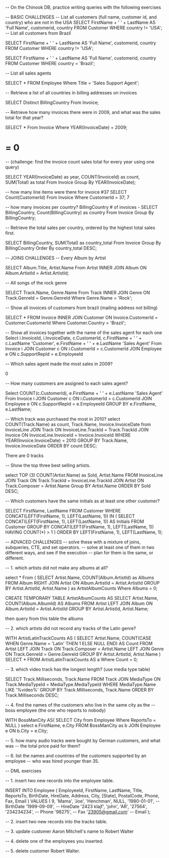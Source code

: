 -- On the Chinook DB, practice writing queries with the following exercises

-- BASIC CHALLENGES -- List all customers (full name, customer id, and country) who are not in the USA SELECT FirstName + ' ' + LastName AS 'Full Name', customerid, country FROM Customer WHERE country != 'USA'; -- List all customers from Brazil

SELECT FirstName + ' ' + LastName AS 'Full Name', customerid, country FROM Customer WHERE country != 'USA';

SELECT FirstName + ' ' + LastName AS 'Full Name', customerid, country FROM Customer WHERE country = 'Brazil';



-- List all sales agents

SELECT * FROM Employee Where Title = 'Sales Support Agent';

-- Retrieve a list of all countries in billing addresses on invoices

SELECT Distinct BillingCountry From Invoice;

-- Retrieve how many invoices there were in 2009, and what was the sales total for that year?

SELECT * From Invoice Where YEAR(InvoiceDate) = 2009;
# = 0

-- (challenge: find the invoice count sales total for every year using one query)

SELECT YEAR(InvoiceDate) as year, COUNT(InvoiceId) as count, SUM(Total) as total From Invoice Group By YEAR(InvoiceDate);

-- how many line items were there for invoice #37
SELECT Count(CustomerId) From Invoice Where CustomerId = 37;
7

-- how many invoices per country? BillingCountry # of invoices -
SELECT BillingCountry, Count(BillingCountry) as country From Invoice Group By BillingCountry;

-- Retrieve the total sales per country, ordered by the highest total sales first.

SELECT BillingCountry, SUM(Total) as country_total
 From 
    Invoice 
 Group By 
    BillingCountry 
Order By 
    country_total DESC;

-- JOINS CHALLENGES -- Every Album by Artist

SELECT Album.Title, Artist.Name
From Artist
INNER JOIN Album
ON Album.ArtistId = Artist.ArtistId;

-- All songs of the rock genre

SELECT Track.Name, Genre.Name
From Track
INNER JOIN Genre
ON Track.GenreId = Genre.GenreId
Where Genre.Name = 'Rock';

-- Show all invoices of customers from brazil (mailing address not billing)

SELECT * FROM Invoice
INNER JOIN Customer
ON Invoice.CustomerId = Customer.CustomerId
Where Customer.Country = 'Brazil';

-- Show all invoices together with the name of the sales agent for each one Select i.InvoiceId, i.InvoiceDate, c.CustomerId, c.FirstName + ' ' + c.LastName 'Customer', e.FirstName + ' ' + e.LastName 'Sales Agent' From Invoice i JOIN Customer c ON i.CustomerId = c.CustomerId JOIN Employee e ON c.SupportRepId = e.EmployeeId

-- Which sales agent made the most sales in 2009?

0

-- How many customers are assigned to each sales agent?

Select COUNT(c.CustomerId), e.FirstName + ' ' + e.LastName 'Sales Agent' From Invoice i JOIN Customer c ON i.CustomerId = c.CustomerId JOIN Employee e ON c.SupportRepId = e.EmployeeId
GROUP BY e.FirstName, e.LastName;

-- Which track was purchased the most in 2010?
select
    COUNT(Track.Name) as count,
    Track.Name,
    Invoice.InvoiceDate
from
    InvoiceLine
JOIN 
    Track ON InvoiceLine.TrackId = Track.TrackId
JOIN
    Invoice ON InvoiceLine.InvoiceId = Invoice.InvoiceId
WHERE
    YEAR(Invoice.InvoiceDate) = 2010
GROUP BY
    Track.Name, Invoice.InvoiceDate
ORDER BY
    count DESC;

There are 0 tracks

-- Show the top three best selling artists.

select TOP (3)
    COUNT(Artist.Name) as Sold,
    Artist.Name
FROM
    InvoiceLine
JOIN
    Track ON Track.TrackId = InvoiceLine.TrackId
JOIN
    Artist ON Track.Composer = Artist.Name
Group BY
    Artist.Name
ORDER BY
    Sold DESC;

-- Which customers have the same initials as at least one other customer?

SELECT 
    FirstName,
    LastName
FROM 
    Customer
WHERE 
    CONCAT(LEFT(FirstName, 1), LEFT(LastName, 1)) IN (
        SELECT 
            CONCAT(LEFT(FirstName, 1), LEFT(LastName, 1)) AS Initials
        FROM 
            Customer
        GROUP BY 
            CONCAT(LEFT(FirstName, 1), LEFT(LastName, 1))
        HAVING 
            COUNT(*) > 1
    )
ORDER BY 
    LEFT(FirstName, 1), LEFT(LastName, 1);

-- ADVACED CHALLENGES -- solve these with a mixture of joins, subqueries, CTE, and set operators. -- solve at least one of them in two different ways, and see if the execution -- plan for them is the same, or different.

-- 1. which artists did not make any albums at all?

select *
From (
    SELECT
    Artist.Name,
    COUNT(Album.ArtistId) as Albums
FROM
    Album
RIGHT JOIN
    Artist ON Album.ArtistId = Artist.ArtistId
GROUP BY
    Artist.ArtistId, Artist.Name
) as ArtistAlbumCounts
Where Albums = 0;

CREATE TEMPORARY TABLE ArtistAlbumCounts AS
SELECT
    Artist.Name,
    COUNT(Album.AlbumId) AS Albums
FROM
    Artist
LEFT JOIN Album ON Album.ArtistId = Artist.ArtistId
GROUP BY
    Artist.ArtistId, Artist.Name;

then query from this table the albums

-- 2. which artists did not record any tracks of the Latin genre?

WITH ArtistLatinTrackCounts AS (
    SELECT
        Artist.Name,
        COUNT(CASE WHEN Genre.Name = 'Latin' THEN 1 ELSE NULL END) AS Count
    FROM
        Artist
    LEFT JOIN Track ON Track.Composer = Artist.Name
    LEFT JOIN Genre ON Track.GenreId = Genre.GenreId
    GROUP BY
        Artist.ArtistId, Artist.Name
)
SELECT * 
FROM ArtistLatinTrackCounts AS a
Where Count = 0;

-- 3. which video track has the longest length? (use media type table)

SELECT
    Track.Milliseconds,
    Track.Name
FROM
    Track
JOIN
    MediaType ON Track.MediaTypeId = MediaType.MediaTypeId
WHERE
    MediaType.Name LIKE '%video%'
GROUP BY
    Track.Milliseconds, Track.Name
ORDER BY
    Track.Milliseconds DESC;

-- 4. find the names of the customers who live in the same city as the -- boss employee (the one who reports to nobody)

WITH BossManCity AS(
    SELECT City from Employee
    Where ReportsTo = NULL
)
select e.FirstName, e.City
FROM BossManCity as b
JOIN
    Employee e ON b.City = e.City;

-- 5. how many audio tracks were bought by German customers, and what was -- the total price paid for them?



-- 6. list the names and countries of the customers supported by an employee -- who was hired younger than 35.

-- DML exercises

-- 1. insert two new records into the employee table.

INSERT INTO Employee (
    EmployeeId, FirstName, LastName, Title, ReportsTo, BirthDate, HireDate, Address, 
    City, [State], PostalCode, Phone, Fax, Email
)
VALUES (
    9, 'Mama', 'Joe', 'Henchman', NULL, 
    '1980-01-01',      -- BirthDate
    '1999-09-09',      -- HireDate
    '2423 klajf', 
    'john', 'AR', 
    '27564', 
    '234234234',       -- Phone
    '98275',           -- Fax
    '23905@gmail.com'  -- Email
);

-- 2. insert two new records into the tracks table.

-- 3. update customer Aaron Mitchell's name to Robert Walter

-- 4. delete one of the employees you inserted.

-- 5. delete customer Robert Walter.